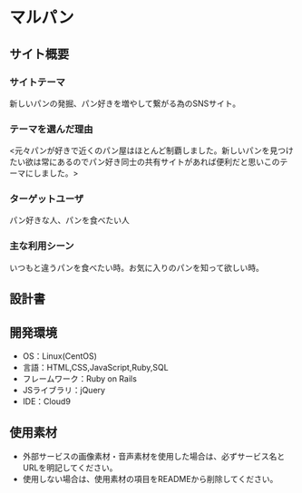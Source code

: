 # マルパン

## サイト概要
### サイトテーマ
新しいパンの発掘、パン好きを増やして繋がる為のSNSサイト。

### テーマを選んだ理由
<元々パンが好きで近くのパン屋はほとんど制覇しました。新しいパンを見つけたい欲は常にあるのでパン好き同士の共有サイトがあれば便利だと思いこのテーマにしました。>

### ターゲットユーザ
パン好きな人、パンを食べたい人

### 主な利用シーン
いつもと違うパンを食べたい時。お気に入りのパンを知って欲しい時。

## 設計書


## 開発環境
- OS：Linux(CentOS)
- 言語：HTML,CSS,JavaScript,Ruby,SQL
- フレームワーク：Ruby on Rails
- JSライブラリ：jQuery
- IDE：Cloud9

## 使用素材
- 外部サービスの画像素材・音声素材を使用した場合は、必ずサービス名とURLを明記してください。
- 使用しない場合は、使用素材の項目をREADMEから削除してください。